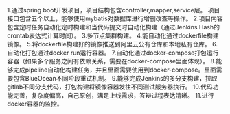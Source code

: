 1.通过spring boot开发项目，项目结构包含controller,mapper,service层。
项目接口包含五个以上，能够使用mybatis对数据库进行增删改查等操作。
2.项目内容包含定时任务自动化定时构建和当代码提交时自动化构建（通过Jenkins Hash的crontab表达式计算时间）。
3.多节点集群构建。
4.能自动化通过dockerfile构建镜像。
5.将dockerfile构建好的镜像推送到阿里云公有仓库和本地私有仓库。
6.自动化打包通过docker run运行容器。
7.自动化通过docker-compose打包运行容器（如果多个服务之间有依赖关系，需要在docker-compose里面体现）。
8.能够完成pipeline自动化构建任务，并且里面需要使用到docker-compose。里面需要包含BlueOcean不同阶段重试机制。
9.能够完成Jenkins的多分支构建，拉取gitlab不同分支代码，打包构建将镜像容器发往不同测试服务器执行。
10.代码功能完善，复杂度偏高，自己原创，满足上线需求，答辩过程表达清晰。
11.进行docker容器的监控。
